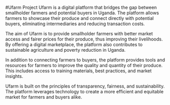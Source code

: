 #Ufarm Project
Ufarm is a digital platform that bridges the gap between smallholder farmers and potential buyers in Uganda. The platform allows farmers to showcase their produce and connect directly with potential buyers, eliminating intermediaries and reducing transaction costs.

The aim of Ufarm is to provide smallholder farmers with better market access and fairer prices for their produce, thus improving their livelihoods. By offering a digital marketplace, the platform also contributes to sustainable agriculture and poverty reduction in Uganda.

In addition to connecting farmers to buyers, the platform provides tools and resources for farmers to improve the quality and quantity of their produce. This includes access to training materials, best practices, and market insights.


Ufarm is built on the principles of transparency, fairness, and sustainability. The platform leverages technology to create a more efficient and equitable market for farmers and buyers alike.
